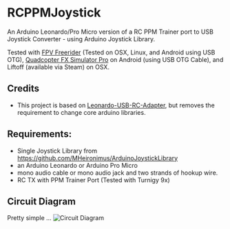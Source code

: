 # RCPPMJoystick
An Arduino Leonardo/Pro Micro version of a RC PPM Trainer port to USB Joystick Converter - using Arduino Joystick Library.

Tested with [FPV Freerider](https://fpv-freerider.itch.io/fpv-freerider) (Tested on OSX, Linux, and Android using USB OTG), [Quadcopter FX Simulator Pro](https://play.google.com/store/apps/details?id=com.Creativeworld.QuadcopterFXpro&hl=en) on Android (using USB OTG Cable), and Liftoff (available via Steam) on OSX.

## Credits
- This project is based on [Leonardo-USB-RC-Adapter](https://github.com/voroshkov/Leonardo-USB-RC-Adapter), but removes the requirement to change core arduino libraries.

## Requirements:
- Single Joystick Library from https://github.com/MHeironimus/ArduinoJoystickLibrary
- an Arduino Leonardo or Arduino Pro Micro
- mono audio cable or mono audio jack and two strands of hookup wire.
- RC TX with PPM Trainer Port (Tested with Turnigy 9x)

## Circuit Diagram

Pretty simple ... 
![Circuit Diagram](https://raw.githubusercontent.com/timonorawski/RCPPMJoystick/master/CircuitDiagram.png)

